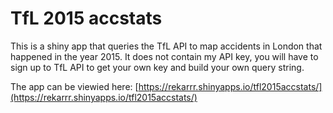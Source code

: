 # TfL 2015 accstats
This is a shiny app that queries the TfL API to map accidents in London that happened in the year 2015. 
It does not contain my API key, you will have to sign up to TfL API to get your own key and build your own query string. 

The app can be viewied here: [https://rekarrr.shinyapps.io/tfl2015accstats/](https://rekarrr.shinyapps.io/tfl2015accstats/)
